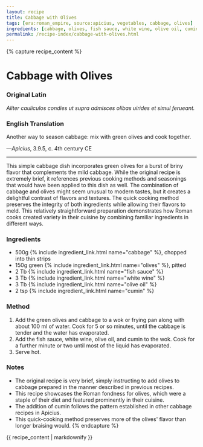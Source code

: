 ```yaml
---
layout: recipe
title: Cabbage with Olives
tags: [era:roman_empire, source:apicius, vegetables, cabbage, olives]
ingredients: [cabbage, olives, fish sauce, white wine, olive oil, cumin]
permalink: /recipe-index/cabbage-with-olives.html
---
```


{% capture recipe_content %}
# Cabbage with Olives

### Original Latin
*Aliter cauliculos condies ut supra admisces olibas uirides et simul ferueant.*

### English Translation
Another way to season cabbage: mix with green olives and cook together.

—*Apicius*, 3.9.5, c. 4th century CE

___

This simple cabbage dish incorporates green olives for a burst of briny flavor that complements the mild cabbage. While the original recipe is extremely brief, it references previous cooking methods and seasonings that would have been applied to this dish as well. The combination of cabbage and olives might seem unusual to modern tastes, but it creates a delightful contrast of flavors and textures. The quick cooking method preserves the integrity of both ingredients while allowing their flavors to meld. This relatively straightforward preparation demonstrates how Roman cooks created variety in their cuisine by combining familiar ingredients in different ways.

### Ingredients
- 500g {% include ingredient_link.html name="cabbage" %}, chopped into thin strips
- 150g green {% include ingredient_link.html name="olives" %}, pitted
- 2 Tb {% include ingredient_link.html name="fish sauce" %}
- 3 Tb {% include ingredient_link.html name="white wine" %}
- 3 Tb {% include ingredient_link.html name="olive oil" %}
- 2 tsp {% include ingredient_link.html name="cumin" %}

### Method
1. Add the green olives and cabbage to a wok or frying pan along with about 100 ml of water. Cook for 5 or so minutes, until the cabbage is tender and the water has evaporated.
2. Add the fish sauce, white wine, olive oil, and cumin to the wok. Cook for a further minute or two until most of the liquid has evaporated.
3. Serve hot.

### Notes
- The original recipe is very brief, simply instructing to add olives to cabbage prepared in the manner described in previous recipes.
- This recipe showcases the Roman fondness for olives, which were a staple of their diet and featured prominently in their cuisine.
- The addition of cumin follows the pattern established in other cabbage recipes in Apicius.
- This quick-cooking method preserves more of the olives' flavor than longer braising would.
{% endcapture %}

{{ recipe_content | markdownify }}